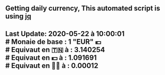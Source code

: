 ## Getting daily currency, This automated script is using [jq](https://stedolan.github.io/jq/)
## Last Update:  2020-05-22 à 10:00:01 </br># Monaie de base : 1 "EUR" 💶 </br> # Equivaut en 🇹🇳 à :  3.140254 </br> # Equivaut en 💵 à : 1.091691</br> # Equivaut en 🐱‍💻 à :  0.00012
